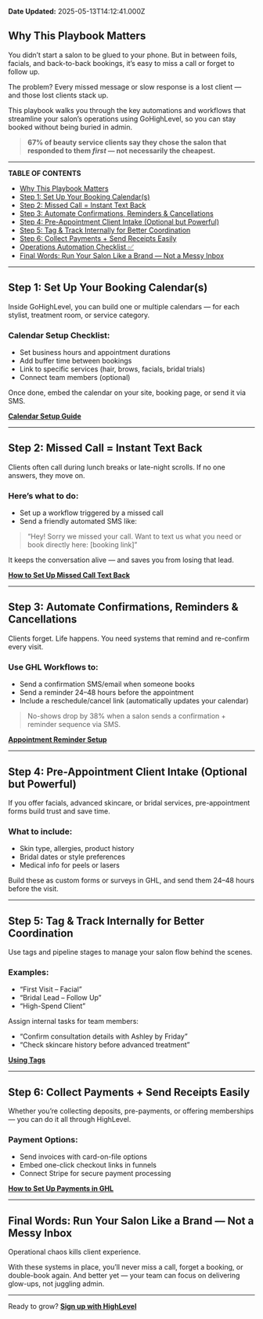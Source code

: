 **Date Updated:** 2025-05-13T14:12:41.000Z

## **Why This Playbook Matters**

You didn’t start a salon to be glued to your phone. But in between foils, facials, and back-to-back bookings, it’s easy to miss a call or forget to follow up.

The problem? Every missed message or slow response is a lost client — and those lost clients stack up.

This playbook walks you through the key automations and workflows that streamline your salon’s operations using GoHighLevel, so you can stay booked without being buried in admin.

> **67% of beauty service clients say they chose the salon that responded to them _first_ — not necessarily the cheapest.**

---

**TABLE OF CONTENTS**

* [Why This Playbook Matters](#Why-This-Playbook-Matters)
* [Step 1: Set Up Your Booking Calendar(s)](#Step-1%3A-Set-Up-Your-Booking-Calendar%28s%29)
* [Step 2: Missed Call = Instant Text Back](#Step-2%3A-Missed-Call-=-Instant-Text-Back)
* [Step 3: Automate Confirmations, Reminders & Cancellations](#Step-3%3A-Automate-Confirmations,-Reminders-&-Cancellations)
* [Step 4: Pre-Appointment Client Intake (Optional but Powerful)](#Step-4%3A-Pre-Appointment-Client-Intake-%28Optional-but-Powerful%29)
* [Step 5: Tag & Track Internally for Better Coordination](#Step-5%3A-Tag-&-Track-Internally-for-Better-Coordination)
* [Step 6: Collect Payments + Send Receipts Easily](#Step-6%3A-Collect-Payments-+-Send-Receipts-Easily)
* [Operations Automation Checklist ✅](#Operations-Automation-Checklist-%E2%9C%85)
* [Final Words: Run Your Salon Like a Brand — Not a Messy Inbox](#Final-Words%3A-Run-Your-Salon-Like-a-Brand-%E2%80%94-Not-a-Messy-Inbox)

---

## **Step 1: Set Up Your Booking Calendar(s)**

Inside GoHighLevel, you can build one or multiple calendars — for each stylist, treatment room, or service category.

### Calendar Setup Checklist:

* Set business hours and appointment durations
* Add buffer time between bookings
* Link to specific services (hair, brows, facials, bridal trials)
* Connect team members (optional)

Once done, embed the calendar on your site, booking page, or send it via SMS.

**[Calendar Setup Guide](https://help.gohighlevel.com/support/solutions/articles/155000001159-how-to-create-service-calendars)**

---

## **Step 2: Missed Call = Instant Text Back**

Clients often call during lunch breaks or late-night scrolls. If no one answers, they move on.

### Here’s what to do:

* Set up a workflow triggered by a missed call
* Send a friendly automated SMS like:

> “Hey! Sorry we missed your call. Want to text us what you need or book directly here: \[booking link\]”

It keeps the conversation alive — and saves you from losing that lead.

**[How to Set Up Missed Call Text Back](https://help.gohighlevel.com/support/solutions/articles/48001197248-call-connect-missed-call-text-back)**

---

## **Step 3: Automate Confirmations, Reminders & Cancellations**

Clients forget. Life happens. You need systems that remind and re-confirm every visit.

### Use GHL Workflows to:

* Send a confirmation SMS/email when someone books
* Send a reminder 24–48 hours before the appointment
* Include a reschedule/cancel link (automatically updates your calendar)

> No-shows drop by 38% when a salon sends a confirmation + reminder sequence via SMS.

  
**[Appointment Reminder Setup](https://help.gohighlevel.com/support/solutions/articles/155000003441-calendar-email-in-app-appointment-notifications)**

---

## **Step 4: Pre-Appointment Client Intake (Optional but Powerful)**

If you offer facials, advanced skincare, or bridal services, pre-appointment forms build trust and save time.

### What to include:

* Skin type, allergies, product history
* Bridal dates or style preferences
* Medical info for peels or lasers

Build these as custom forms or surveys in GHL, and send them 24–48 hours before the visit.

---

## **Step 5: Tag & Track Internally for Better Coordination**

Use tags and pipeline stages to manage your salon flow behind the scenes.

### Examples:

* “First Visit – Facial”
* “Bridal Lead – Follow Up”
* “High-Spend Client”

Assign internal tasks for team members:

* “Confirm consultation details with Ashley by Friday”
* “Check skincare history before advanced treatment”

  
**[Using Tags](https://help.gohighlevel.com/support/solutions/articles/155000002830-adding-contact-tags-to-multiple-contacts)**

---

## **Step 6: Collect Payments + Send Receipts Easily**

Whether you’re collecting deposits, pre-payments, or offering memberships — you can do it all through HighLevel.

### Payment Options:

* Send invoices with card-on-file options
* Embed one-click checkout links in funnels
* Connect Stripe for secure payment processing

  
**[How to Set Up Payments in GHL](https://help.gohighlevel.com/support/solutions/articles/155000000875-collecting-payments-in-calendars)**

---

## **Final Words: Run Your Salon Like a Brand — Not a Messy Inbox**

Operational chaos kills client experience.

With these systems in place, you’ll never miss a call, forget a booking, or double-book again. And better yet — your team can focus on delivering glow-ups, not juggling admin.

---

Ready to grow? **[Sign up with HighLevel](https://www.gohighlevel.com/?utm%5Fsource=seo&utm%5Fmedium=organic&utm%5Fcampaign=beautysalon&utm%5Fterm=beautysalon&utm%5Fcontent=playbook)**